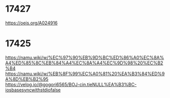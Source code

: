 # 17427
https://oeis.org/A024916  

# 17425
https://namu.wiki/w/%EC%97%90%EB%9D%BC%ED%86%A0%EC%8A%A4%ED%85%8C%EB%84%A4%EC%8A%A4%EC%9D%98%20%EC%B2%B4  
https://namu.wiki/w/%EB%8F%99%EC%A0%81%20%EA%B3%84%ED%9A%8D%EB%B2%95  
https://velog.io/@gogori6565/BOJ-cin.tieNULL%EA%B3%BC-iosbasesyncwithstdiofalse  
